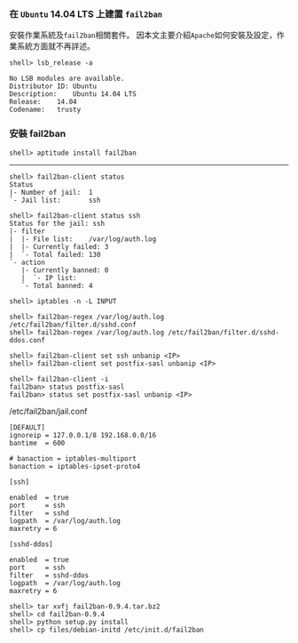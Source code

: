 ### 在 `Ubuntu` 14.04 LTS 上建置 `fail2ban`

安裝作業系統及`fail2ban`相關套件。
因本文主要介紹`Apache`如何安裝及設定，作業系統方面就不再詳述。

```console
shell> lsb_release -a
```
```
No LSB modules are available.
Distributor ID:	Ubuntu
Description:	Ubuntu 14.04 LTS
Release:	14.04
Codename:	trusty
```

### 安裝 fail2ban 

```console
shell> aptitude install fail2ban
```

---

```console
shell> fail2ban-client status
Status
|- Number of jail:	1
`- Jail list:		ssh
```

```console
shell> fail2ban-client status ssh
Status for the jail: ssh
|- filter
|  |- File list:	/var/log/auth.log 
|  |- Currently failed:	3
|  `- Total failed:	130
`- action
   |- Currently banned:	0
   |  `- IP list:	
   `- Total banned:	4
```

```console
shell> iptables -n -L INPUT
```

```console
shell> fail2ban-regex /var/log/auth.log /etc/fail2ban/filter.d/sshd.conf
shell> fail2ban-regex /var/log/auth.log /etc/fail2ban/filter.d/sshd-ddos.conf
```

```console
shell> fail2ban-client set ssh unbanip <IP> 
shell> fail2ban-client set postfix-sasl unbanip <IP> 
```

```console
shell> fail2ban-client -i
fail2ban> status postfix-sasl
fail2ban> status set postfix-sasl unbanip <IP>
```





/etc/fail2ban/jail.conf

```
[DEFAULT]
ignoreip = 127.0.0.1/8 192.168.0.0/16
bantime  = 600

# banaction = iptables-multiport
banaction = iptables-ipset-proto4
```


```
[ssh]

enabled  = true
port     = ssh
filter   = sshd
logpath  = /var/log/auth.log
maxretry = 6

[sshd-ddos]

enabled  = true
port     = ssh
filter   = sshd-ddos
logpath  = /var/log/auth.log
maxretry = 6
```

```console
shell> tar xvfj fail2ban-0.9.4.tar.bz2
shell> cd fail2ban-0.9.4
shell> python setup.py install
shell> cp files/debian-initd /etc/init.d/fail2ban
```
